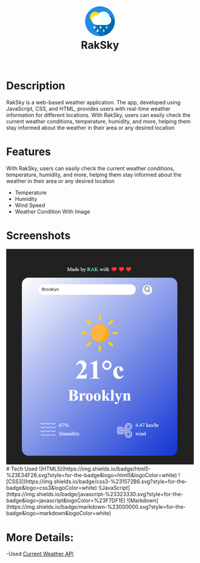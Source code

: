 <div align="center">
      <h1> <img src="img\logo.png" width="80px"><br/>RakSky</h1>
     </div>
<p align="center"> <a href="https://voidrak.github.io/" target="_blank"><img alt="" src="https://img.shields.io/badge/Website-EA4C89?style=normal&logo=dribbble&logoColor=white" style="vertical-align:center" /></a> <a href="https://twitter.com/" target="_blank"><img alt="" src="https://img.shields.io/badge/Twitter-1DA1F2?style=normal&logo=twitter&logoColor=white" style="vertical-align:center" /></a> <a href="https://www.instagram.com/nahomrak/" target="_blank"><img alt="" src="https://img.shields.io/badge/Instagram-E4405F?style=normal&logo=instagram&logoColor=white" style="vertical-align:center" /></a> <a href="https://www.linkedin.com/in/nahom-abraham-460656286/}" target="_blank"><img alt="" src="https://img.shields.io/badge/LinkedIn-0077B5?style=normal&logo=linkedin&logoColor=white" style="vertical-align:center" /></a> </p>

# Description
RakSky is a web-based weather application. The app, developed using JavaScript, CSS, and HTML, provides users with real-time weather information for different locations. With RakSky, users can easily check the current weather conditions, temperature, humidity, and more, helping them stay informed about the weather in their area or any desired location

# Features
With RakSky, users can easily check the current weather conditions, temperature, humidity, and more, helping them stay informed about the weather in their area or any desired location

- Temperature
- Humidity
- Wind Speed
- Weather Condition With Image
# Screenshots
 <img src="img\Screenshot 2023-08-09 115248.png">
# Tech Used
 ![HTML5](https://img.shields.io/badge/html5-%23E34F26.svg?style=for-the-badge&logo=html5&logoColor=white) ![CSS3](https://img.shields.io/badge/css3-%231572B6.svg?style=for-the-badge&logo=css3&logoColor=white) ![JavaScript](https://img.shields.io/badge/javascript-%23323330.svg?style=for-the-badge&logo=javascript&logoColor=%23F7DF1E) ![Markdown](https://img.shields.io/badge/markdown-%23000000.svg?style=for-the-badge&logo=markdown&logoColor=white)
      
# More Details:
-Used     <a href="https://openweathermap.org/api" target="_blank" rel="noopener noreferrer">Current Weather API</a> 

<!-- </> with 💛 by readMD (https://readmd.itsvg.in) -->
    
